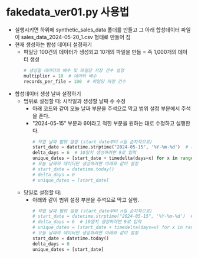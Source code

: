 # fakedata_ver01.py 사용법
- 실행시키면 하위에 synthetic_sales_data 폴더를 만들고 그 아래 합성데이터 파일이 sales_data_2024-05-20_1.csv 형태로 만들어 짐 
- 현재 생성하는 합성 데이터 설정하기
   - 파일당 100건의 데이터가 생성되고 10개의 파일을 만듦 = 즉 1,000개의 데이터 생성
      ```python
      # 생성할 데이터의 배수 및 파일당 저장 건수 설정
      multiplier = 10  # 데이터 배수
      records_per_file = 100  # 파일당 저장 건수
      ```
- 합성데이터 생성 날짜 설정하기
   - 범위로 설정할 때: 시작일과 생성할 날짜 수 수정
       - 아래 코드와 같이 오늘 날짜 부분을 주석으로 막고 범위 설정 부분에서 주석을 푼다.
       - "2024-05-15" 부분과 6이라고 적힌 부분을 원하는 대로 수정하고 실행한다.
           ```python
           # 작업 날짜 범위 설정 (start_date부터 n일 순차적으로)
           start_date = datetime.strptime("2024-05-15", '%Y-%m-%d')  # 시작 날짜 설정
           delta_days = 6  # 10일치 생성하려면 9로 입력
           unique_dates = [start_date + timedelta(days=x) for x in range(delta_days + 1)]
           # 오늘 날짜의 데이터만 생성하려면 아래와 같이 설정
           # start_date = datetime.today()
           # delta_days = 0
           # unique_dates = [start_date]
           ```
   - 당일로 설정할 때: 
       - 아래와 같이 범위 설정 부분을 주석으로 막고 실행.
           ```python
           # 작업 날짜 범위 설정 (start_date부터 n일 순차적으로)
           # start_date = datetime.strptime("2024-05-15", '%Y-%m-%d')  # 시작 날짜 설정
           # delta_days = 6  # 10일치 생성하려면 9로 입력
           # unique_dates = [start_date + timedelta(days=x) for x in range(delta_days + 1)]
           # 오늘 날짜의 데이터만 생성하려면 아래와 같이 설정
           start_date = datetime.today()
           delta_days = 0
           unique_dates = [start_date]
           ```
